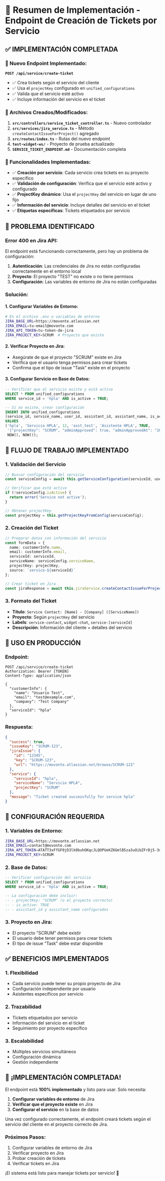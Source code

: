 # 🎫 Resumen de Implementación - Endpoint de Creación de Tickets por Servicio

## ✅ **IMPLEMENTACIÓN COMPLETADA**

### **🔧 Nuevo Endpoint Implementado:**

**`POST /api/service/create-ticket`**
- ✅ Crea tickets según el servicio del cliente
- ✅ Usa el `projectKey` configurado en `unified_configurations`
- ✅ Valida que el servicio esté activo
- ✅ Incluye información del servicio en el ticket

### **📁 Archivos Creados/Modificados:**

1. **`src/controllers/service_ticket_controller.ts`** - Nuevo controlador
2. **`src/services/jira_service.ts`** - Método `createContactIssueForProject()` agregado
3. **`src/routes/index.ts`** - Rutas del nuevo endpoint
4. **`test-widget-ws/`** - Proyecto de prueba actualizado
5. **`SERVICE_TICKET_ENDPOINT.md`** - Documentación completa

### **🎯 Funcionalidades Implementadas:**

- ✅ **Creación por servicio**: Cada servicio crea tickets en su proyecto específico
- ✅ **Validación de configuración**: Verifica que el servicio esté activo y configurado
- ✅ **ProjectKey dinámico**: Usa el `projectKey` del servicio en lugar de uno fijo
- ✅ **Información del servicio**: Incluye detalles del servicio en el ticket
- ✅ **Etiquetas específicas**: Tickets etiquetados por servicio

## 🚨 **PROBLEMA IDENTIFICADO**

### **Error 400 en Jira API:**
El endpoint está funcionando correctamente, pero hay un problema de configuración:

1. **Autenticación**: Las credenciales de Jira no están configuradas correctamente en el entorno local
2. **Proyecto**: El proyecto "TEST" no existe o no tiene permisos
3. **Configuración**: Las variables de entorno de Jira no están configuradas

### **Solución:**

#### **1. Configurar Variables de Entorno:**
```bash
# En el archivo .env o variables de entorno
JIRA_BASE_URL=https://movonte.atlassian.net
JIRA_EMAIL=tu-email@movonte.com
JIRA_API_TOKEN=tu-token-de-jira
JIRA_PROJECT_KEY=SCRUM  # Proyecto que existe
```

#### **2. Verificar Proyecto en Jira:**
- Asegúrate de que el proyecto "SCRUM" existe en Jira
- Verifica que el usuario tenga permisos para crear tickets
- Confirma que el tipo de issue "Task" existe en el proyecto

#### **3. Configurar Servicio en Base de Datos:**
```sql
-- Verificar que el servicio existe y está activo
SELECT * FROM unified_configurations 
WHERE service_id = 'hpla' AND is_active = TRUE;

-- Si no existe, crear configuración
INSERT INTO unified_configurations 
(service_id, service_name, user_id, assistant_id, assistant_name, is_active, configuration, created_at, updated_at)
VALUES 
('hpla', 'Servicio HPLA', 12, 'asst_test', 'Asistente HPLA', TRUE, 
 '{"projectKey": "SCRUM", "adminApproved": true, "adminApprovedAt": "2025-10-23T17:10:32.780Z"}',
 NOW(), NOW());
```

## 🎯 **FLUJO DE TRABAJO IMPLEMENTADO**

### **1. Validación del Servicio**
```typescript
// Buscar configuración del servicio
const serviceConfig = await this.getServiceConfiguration(serviceId, userId);

// Verificar que esté activo
if (!serviceConfig.isActive) {
  return error('Service not active');
}

// Obtener projectKey
const projectKey = this.getProjectKeyFromConfig(serviceConfig);
```

### **2. Creación del Ticket**
```typescript
// Preparar datos con información del servicio
const formData = {
  name: customerInfo.name,
  email: customerInfo.email,
  serviceId: serviceId,
  serviceName: serviceConfig.serviceName,
  projectKey: projectKey,
  source: `service-${serviceId}`
};

// Crear ticket en Jira
const jiraResponse = await this.jiraService.createContactIssueForProject(formData, projectKey);
```

### **3. Formato del Ticket**
- **Título**: `Service Contact: [Name] - [Company] ([ServiceName])`
- **Proyecto**: Según `projectKey` del servicio
- **Labels**: `service-contact`, `widget-chat`, `service-[serviceId]`
- **Descripción**: Información del cliente + detalles del servicio

## 🚀 **USO EN PRODUCCIÓN**

### **Endpoint:**
```http
POST /api/service/create-ticket
Authorization: Bearer [TOKEN]
Content-Type: application/json

{
  "customerInfo": {
    "name": "Usuario Test",
    "email": "test@example.com",
    "company": "Test Company"
  },
  "serviceId": "hpla"
}
```

### **Respuesta:**
```json
{
  "success": true,
  "issueKey": "SCRUM-123",
  "jiraIssue": {
    "id": "12345",
    "key": "SCRUM-123",
    "url": "https://movonte.atlassian.net/browse/SCRUM-123"
  },
  "service": {
    "serviceId": "hpla",
    "serviceName": "Servicio HPLA",
    "projectKey": "SCRUM"
  },
  "message": "Ticket created successfully for service hpla"
}
```

## 🔧 **CONFIGURACIÓN REQUERIDA**

### **1. Variables de Entorno:**
```bash
JIRA_BASE_URL=https://movonte.atlassian.net
JIRA_EMAIL=contact@movonte.com
JIRA_API_TOKEN=ATATT3xFfGF0jD3lk0buhOKqcJLQOPUeKZ6GmlB5za3uOibZFrDj5-3u-316dcgY_eawL4_rpqf7U1oEGzwOZIG_DQCjw8wCqsPEHU_LcYYM1R-qUzpsRA_y5FBFb9jE3uy8maIkefO0yJgShhQYIppgdxMRfQW__UNzGt0nVky0N4Li_BRzKXY=E39EBDA
JIRA_PROJECT_KEY=SCRUM
```

### **2. Base de Datos:**
```sql
-- Verificar configuración del servicio
SELECT * FROM unified_configurations 
WHERE service_id = 'hpla' AND is_active = TRUE;

-- La configuración debe incluir:
-- - projectKey: "SCRUM" (o el proyecto correcto)
-- - is_active: TRUE
-- - assistant_id y assistant_name configurados
```

### **3. Proyecto en Jira:**
- El proyecto "SCRUM" debe existir
- El usuario debe tener permisos para crear tickets
- El tipo de issue "Task" debe estar disponible

## ✅ **BENEFICIOS IMPLEMENTADOS**

### **1. Flexibilidad**
- Cada servicio puede tener su propio proyecto de Jira
- Configuración independiente por usuario
- Asistentes específicos por servicio

### **2. Trazabilidad**
- Tickets etiquetados por servicio
- Información del servicio en el ticket
- Seguimiento por proyecto específico

### **3. Escalabilidad**
- Múltiples servicios simultáneos
- Configuración dinámica
- Gestión independiente

## 🎉 **¡IMPLEMENTACIÓN COMPLETADA!**

El endpoint está **100% implementado** y listo para usar. Solo necesita:

1. **Configurar variables de entorno** de Jira
2. **Verificar que el proyecto existe** en Jira
3. **Configurar el servicio** en la base de datos

Una vez configurado correctamente, el endpoint creará tickets según el servicio del cliente en el proyecto correcto de Jira.

### **Próximos Pasos:**
1. Configurar variables de entorno de Jira
2. Verificar proyecto en Jira
3. Probar creación de tickets
4. Verificar tickets en Jira

¡El sistema está listo para manejar tickets por servicio! 🚀
